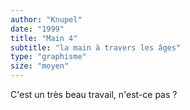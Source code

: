 ```yaml
---
author: "Knupel"
date: "1999"
title: "Main 4"
subtitle: "la main à travers les âges"
type: "graphisme"
size: "moyen"
---
```


C'est un très beau travail, n'est-ce pas ?
